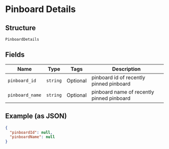 
# Pinboard Details

## Structure

`PinboardDetails`

## Fields

| Name | Type | Tags | Description |
|  --- | --- | --- | --- |
| `pinboard_id` | `string` | Optional | pinboard id of recently pinned pinboard |
| `pinboard_name` | `string` | Optional | pinboard name of recently pinned pinboard |

## Example (as JSON)

```json
{
  "pinboardId": null,
  "pinboardName": null
}
```

